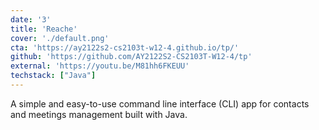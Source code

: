 ```yaml
---
date: '3'
title: 'Reache'
cover: './default.png'
cta: 'https://ay2122s2-cs2103t-w12-4.github.io/tp/'
github: 'https://github.com/AY2122S2-CS2103T-W12-4/tp'
external: 'https://youtu.be/M81hh6FKEUU'
techstack: ["Java"]
---
```

A simple and easy-to-use command line interface (CLI) app for contacts and meetings management built with Java.
